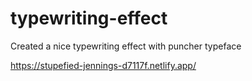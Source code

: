 # typewriting-effect
Created a nice typewriting effect with puncher typeface

https://stupefied-jennings-d7117f.netlify.app/
